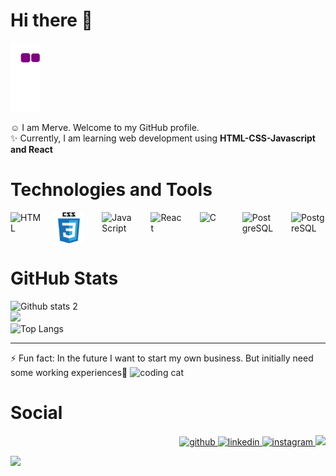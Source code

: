 # Hi there 👋

![Snake Eating away my contributions](https://github.com/asimkilic/asimkilic/blob/output/github-contribution-grid-snake.gif)

☺️ I am Merve. Welcome to my GitHub profile.  
✨ Currently, I am learning web development using **HTML-CSS-Javascript and React**  

# Technologies and Tools
<div style="display:flex; justify-content:space-between;">
<img src="https://upload.wikimedia.org/wikipedia/commons/thumb/6/61/HTML5_logo_and_wordmark.svg/2048px-HTML5_logo_and_wordmark.svg.png" alt="HTML" width="50" height="50"/>         
<img src="https://raw.githubusercontent.com/github/explore/80688e429a7d4ef2fca1e82350fe8e3517d3494d/topics/css/css.png" alt="CSS" width="50" height="50" style="margin-right: 10px;"/>
<img src="https://i0.wp.com/blogs.embarcadero.com/wp-content/uploads/2020/08/JavaScript-logo.png?ssl=1" alt="JavaScript" width="50" height="50" style="margin-right: 10px;"/>
<img src="https://cdn.icon-icons.com/icons2/2107/PNG/512/file_type_reactjs_icon_130205.png" alt="React" width="50" height="50" style="margin-right: 10px;"/>
<img src="https://www.kindpng.com/picc/m/403-4039227_c-language-logo-png-transparent-png.png" alt="C" width="50" height="50" style="margin-right
<img src="https://cdn.icon-icons.com/icons2/2107/PNG/512/file_type_postgresql_icon_130263.png" alt="PostgreSQL" width="50" height="50" style="margin-right: 10px;"/>
<img src="https://w7.pngwing.com/pngs/173/36/png-transparent-postgresql-logo-computer-software-database-open-source-s-text-head-snout.png" alt="PostgreSQL" width="50" height="50" style="margin-right: 10px;"/>
<img src="https://www.pngmart.com/files/7/Python-Transparent-Background.png" alt="PostgreSQL" width="55" height="50" style="margin-right: 0px;"/>

</div>




# GitHub Stats                                                                                                                                               
![Github stats 2](https://github-readme-stats.vercel.app/api?username=MervePolat977&show_icons=true&theme=radical)   
                                                                                                                                                                       ![](https://github-readme-streak-stats.herokuapp.com/?user=MervePolat977&theme=dark&hide_border=true)<br/> 
                                                                                                                                                                       ![Top Langs](https://github-readme-stats.vercel.app/api/top-langs/?username=MervePolat977&show_icons=true&theme=radical&layout=compact)

                                                                                                                                               
                                                                                                                                                                                                        
------------------------------------------------------------------------------------
⚡ Fun fact: In the future I want to start my own business. But initially need some working experiences🎉 ![coding cat](https://media.giphy.com/media/unQ3IJU2RG7DO/giphy.gif)
 
 
                                                                                                                                               
# Social
<p align="right">
    <a href="https://github.com/MervePolat977">
        <img src='https://img.shields.io/badge/GitHub-100000?style=for-the-badge&logo=github&logoColor=white' alt='github' height='30'>
    </a>
    <a href="https://www.linkedin.com/in/merve-polat-32855619a/">
        <img src=https://img.shields.io/badge/LinkedIn-0077B5?style=for-the-badge&logo=linkedin&logoColor=white' alt='linkedin' height='30'>
    </a>
    <a href="https://www.instagram.com/mervepolat3790/">
        <img src='https://img.shields.io/badge/Instagram-E4405F?style=for-the-badge&logo=instagram&logoColor=white' alt='instagram' height='30'>
    </a>
    <a href='https://medium.com/@pmervepolat977' target="_blank">
        <img src='https://img.shields.io/badge/Medium-12100E?style=for-the-badge&logo=medium&logoColor=white' />
    </a>
</p>
                                                                                                                                               

<!--
# 📫 How to contact me   
[![Github Badge](https://img.shields.io/badge/-Github-000?style=quare&labelColor=000&logo=Github&logoColor=white&link=link)](https://github.com/MervePolat977) 
[![LinkedIn](https://img.shields.io/badge/-LinkedIn-blue?style=flat&logo=Linkedin&logoColor=white&link=your-link-here)](https://www.linkedin.com/in/merve-polat-32855619a/)
[![Medium Badge](https://img.shields.io/badge/-Medium-757575?style=flat-quare&labelColor=757575&logo=Medium&logoColor=white&link=link)](https://medium.com/@pmervepolat977) 
[![Instagram Badge](https://img.shields.io/badge/-Instagram-C13584?style=flat-quare&labelColor=C13584&logo=instagram&logoColor=white&link=link)](https://www.instagram.com/mervepolat3790/)   
-->   
                                                                                                                                               
                                                                                                                                               
[![](https://visitcount.itsvg.in/api?id=MervePolat977&icon=0&color=0)](https://visitcount.itsvg.in)

<!-- Proudly created with GPRM ( https://gprm.itsvg.in ) -->

                                                                                                                                                   
                                                                                                                                               
                                                                                                                                               
                                                                                                                                               
 <!--                                                                                                                                              
 ## Contact 
<div> 
  <a href="https://www.linkedin.com/in/ericagrundy" target="_blank"><img src="https://img.shields.io/badge/-LinkedIn-%230077B5?style=for-the-badge&logo=linkedin&logoColor=white" target="_blank"></a> 
  <a href="https://twitter.com/ericagrundy" target="_blank"><img src="https://img.shields.io/badge/-Twitter-%23EA4335?style=for-the-badge&logo=youtube&logoColor=white" target="_blank"></a>
  <a href="https://instagram.com/ericagrundy" target="_blank"><img src="https://img.shields.io/badge/-Instagram-%23E4405F?style=for-the-badge&logo=instagram&logoColor=white" target="_blank"></a>
  <a href = "mailto: ericamalakian@gmail.com"><img src="https://img.shields.io/badge/-Gmail-%23333?style=for-the-badge&logo=gmail&logoColor=white" target="_blank"></a>
 </br>
</br>
 
  ![Snake animation](https://github.com/MervePolat977/MervePolat977/blob/output/github-contribution-grid-snake.svg)
 
</div>
-->






                                                                                                                                               

<!-- 
  [![Top Langs](https://github-readme-stats.vercel.app/api/top-langs/?username=MervePolat977)](https://github.com/MervePolat977/github-readme-stats)
-->

<!--
  [![Merve's GitHub stats](https://github-readme-stats.vercel.app/api?username=MervePolat977)](https://github.com/MervePolat977/github-readme-stats)
-->

<!--
  ![Github stats 1](https://github-readme-stats.vercel.app/api?username=MervePolat977&show_icons=true&theme=gradient) 
-->



 


<!--
**MervePolat977/MervePolat977** is a ✨ _special_ ✨ repository because its `README.md` (this file) appears on your GitHub profile.

Here are some ideas to get you started:

- 🔭 I’m currently working on ...
- 🌱 I’m currently learning ...
- 👯 I’m looking to collaborate on ...
- 🤔 I’m looking for help with ...
- 💬 Ask me about ...
- 📫 How to reach me: ...
- 😄 Pronouns: ...
- ⚡ Fun fact: ...
-->

                                                                                                                                               
                                                                                                                                               
 <!--                                                                                                                                              ## Hi, I am Erica Grundy! 
</br>

 <div>
  <a href="https://github.com/eagrundy">
   <img align="center" height="170" src="https://github-readme-stats.vercel.app/api/top-langs/?username=eagrundy&layout=compact&langs_count=16&theme=dracula"/>
  <img align="center" src="https://github-readme-stats.vercel.app/api?username=eagrundy&show_icons=true&theme=dracula&include_all_commits=true&count_private=true&hide=issues"/>
</div>
 
 ## Skills
<div style="display: inline_block"><br>
  <img height="40" align="center" alt="Erica-Ruby" height="30" width="40" src="https://raw.githubusercontent.com/devicons/devicon/master/icons/ruby/ruby-plain.svg">
 &nbsp;&nbsp;&nbsp;&nbsp;&nbsp;&nbsp;&nbsp;&nbsp;&nbsp;&nbsp;&nbsp;&nbsp;&nbsp;
  <img height="40" align="center" alt="Erica-Js" height="30" width="40" src="https://raw.githubusercontent.com/devicons/devicon/master/icons/javascript/javascript-plain.svg">
 &nbsp;&nbsp;&nbsp;&nbsp;&nbsp;&nbsp;&nbsp;&nbsp;&nbsp;&nbsp;&nbsp;&nbsp;&nbsp;
  <img height="40" align="center" alt="Erica-React" height="30" width="40" src="https://raw.githubusercontent.com/devicons/devicon/master/icons/react/react-original.svg">
 &nbsp;&nbsp;&nbsp;&nbsp;&nbsp;&nbsp;&nbsp;&nbsp;&nbsp;&nbsp;&nbsp;&nbsp;&nbsp;
  <img height="40" align="center" alt="Erica-Redux" height="30" width="40" src="https://raw.githubusercontent.com/devicons/devicon/master/icons/redux/redux-original.svg">
 &nbsp;&nbsp;&nbsp;&nbsp;&nbsp;&nbsp;&nbsp;&nbsp;&nbsp;&nbsp;&nbsp;&nbsp;&nbsp;
  <img height="40" align="center" alt="Erica-HTML" height="30" width="40" src="https://raw.githubusercontent.com/devicons/devicon/master/icons/html5/html5-original.svg">
 &nbsp;&nbsp;&nbsp;&nbsp;&nbsp;&nbsp;&nbsp;&nbsp;&nbsp;&nbsp;&nbsp;&nbsp;&nbsp;
  <img height="40" align="center" alt="Erica-CSS" height="30" width="40" src="https://raw.githubusercontent.com/devicons/devicon/master/icons/css3/css3-original.svg">
  <img align="right" height="180em" alt="Erica-yoda" src="https://media.giphy.com/media/l44Qqz6gO6JiVV3pu/giphy.gif">
</div>
  
</br>

-->
